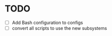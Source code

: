 # TODO

- [ ] Add Bash configuration to configs
- [ ] convert all scripts to use the new subsystems
